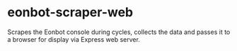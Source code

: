 # eonbot-scraper-web
Scrapes the Eonbot console during cycles, collects the data and passes it to a browser for display via Express web server.
